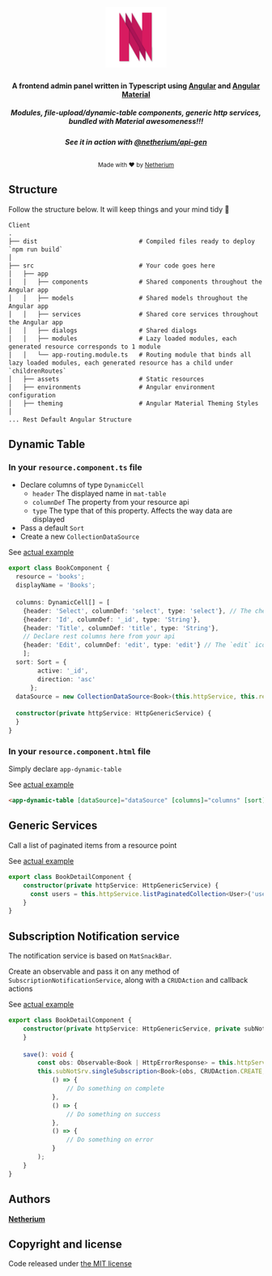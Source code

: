 <h1 align="center">
  <img src="https://raw.githubusercontent.com/Netherium/neth-ng/master/src/assets/logo.png" alt="Neth-ng" width="120">
</h1>
<h4 align="center">A frontend admin panel written in Typescript using <a href="https://github.com/angular" target="_blank">Angular</a> and <a href="https://github.com/angular/material" target="_blank">Angular Material</a></h4>
<h5 align="center">Modules, file-upload/dynamic-table components, generic http services, bundled with Material awesomeness!!!</h5>
<h5 align="center">See it in action with <a href="https://www.npmjs.com/package/@netherium/api-gen" target="_blank">@netherium/api-gen</a></h5>
<div align="center">
  <sub>Made with ❤ by <a href="https://github.com/Netherium">Netherium</a></sub>
</div>

## Structure

Follow the structure below. It will keep things and your mind tidy :blossom:

    Client
    .
    ├── dist                            # Compiled files ready to deploy `npm run build`
    │
    ├── src                             # Your code goes here
    │   ├── app             
    │   │   ├── components              # Shared components throughout the Angular app
    │   │   ├── models                  # Shared models throughout the Angular app    
    │   │   ├── services                # Shared core services throughout the Angular app
    │   │   ├── dialogs                 # Shared dialogs
    │   │   ├── modules                 # Lazy loaded modules, each generated resource corresponds to 1 module
    │   │   └── app-routing.module.ts   # Routing module that binds all lazy loaded modules, each generated resource has a child under `childrenRoutes`  
    │   ├── assets                      # Static resources
    │   ├── environments                # Angular environment configuration
    │   ├── theming                     # Angular Material Theming Styles
    │                      
    ... Rest Default Angular Structure

## Dynamic Table

### In your `resource.component.ts` file

- Declare columns of type `DynamicCell`
  - `header` The displayed name in `mat-table`
  - `columnDef` The property from your resource api
  - `type` The type that of this property. Affects the way data are displayed
- Pass a default `Sort`
- Create a new `CollectionDataSource`

See [actual example](https://github.com/Netherium/neth-ng/blob/master/src/app/modules/book/book.component.ts)
```typescript
export class BookComponent {
  resource = 'books';
  displayName = 'Books';

  columns: DynamicCell[] = [
    {header: 'Select', columnDef: 'select', type: 'select'}, // The check box in the beginning of row in mat-table
    {header: 'Id', columnDef: '_id', type: 'String'},
    {header: 'Title', columnDef: 'title', type: 'String'},
    // Declare rest columns here from your api
    {header: 'Edit', columnDef: 'edit', type: 'edit'} // The `edit` icon at teh end of a row in mat-table
    ];
  sort: Sort = {
        active: '_id',
        direction: 'asc'
      };
  dataSource = new CollectionDataSource<Book>(this.httpService, this.resource, this.sort, 0, 10, '');

  constructor(private httpService: HttpGenericService) {
  }
}
```

### In your `resource.component.html` file

Simply declare `app-dynamic-table`

See [actual example](https://github.com/Netherium/neth-ng/blob/master/src/app/modules/book/book.component.html)
```html
<app-dynamic-table [dataSource]="dataSource" [columns]="columns" [sort]="sort" [resource]="resource" [displayName]="displayName"></app-dynamic-table>
```

## Generic Services

Call a list of paginated items from a resource point

See [actual example](https://github.com/Netherium/neth-ng/blob/master/src/app/modules/book/book-detail/book-detail.component.ts) 
```typescript
export class BookDetailComponent {
    constructor(private httpService: HttpGenericService) {
      const users = this.httpService.listPaginatedCollection<User>('users', null, 0, 5, term)
    }
}
```


## Subscription Notification service

The notification service is based on `MatSnackBar`.

Create an observable and pass it on any method of `SubscriptionNotificationService`, along with a `CRUDAction` and callback actions

See [actual example](https://github.com/Netherium/neth-ng/blob/master/src/app/modules/book/book-detail/book-detail.component.ts)
```typescript
export class BookDetailComponent {
    constructor(private httpService: HttpGenericService, private subNotSrv: SubscriptionNotificationService) {
    }

    save(): void {
        const obs: Observable<Book | HttpErrorResponse> = this.httpService.create<Book>('books', this.book);
        this.subNotSrv.singleSubscription<Book>(obs, CRUDAction.CREATE, 'Book',
            () => {
                // Do something on complete
            },
            () => {
                // Do something on success
            },
            () => {
                // Do something on error
            }
        );
    }
}
```

## Authors
**[Netherium](https://github.com/Netherium)**


## Copyright and license
Code released under [the MIT license](https://github.com/Netherium/neth-express-api-ts/blob/master/LICENSE)
